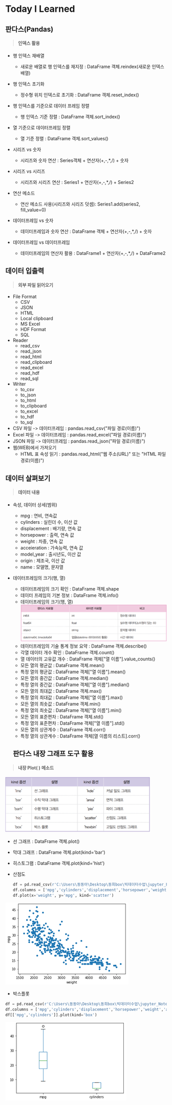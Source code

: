 # Today I Learned

## 판다스(Pandas)

> #### 인덱스 활용

- 행 인덱스 재배열
  - 새로운 배열로 행 인덱스를 재지정 : DataFrame 객체.reindex(새로운 인덱스 배열)

- 행 인덱스 초기화
  - 정수형 위치 인덱스로 초기화 : DataFrame 객체.reset_index()
- 행 인덱스를 기준으로 데이터 프레임 정렬
  - 행 인덱스 기준 정렬 : DataFrame 객체.sort_index()
- 열 기준으로 데이터프레임 정렬
  - 열 기준 정렬 : DataFrame 객체.sort_values()
- 시리즈 vs 숫자
  - 시리즈와 숫자 연산 : Series객체 + 연산자(+,-,*,/) + 숫자
- 시리즈 vs 시리즈
  - 시리즈와 시리즈 연산 : Series1 + 연산자(+,-,*,/) + Series2
- 연산 메소드
  - 연산 메소드 사용(시리즈와 시리즈 덧셈): Series1.add(series2, fill_value=0)
- 데이터프레임 vs 숫자
  - 데이터프레임과 숫자 연산 : DataFrame 객체 + 연산자(+,-,*,/) + 숫자
- 데이터프레임 vs 데이터프레임
  - 데이터프레임의 연산자 활용 : DataFrame1 + 연산자(+,-,*,/) + DataFrame2



## 데이터 입출력

> #### 외부 파일 읽어오기

- File Format
  - CSV
  - JSON
  - HTML
  - Local clipboard
  - MS Excel
  - HDF Format
  - SQL
- Reader
  - read_csv
  - read_json
  - read_html
  - read_clipboard
  - read_excel
  - read_hdf
  - read_sql
- Writer
  - to_csv
  - to_json
  - to_html
  - to_clipboard
  - to_excel
  - to_hdf
  - to_sql
- CSV 파일 -> 데이터프레임 : pandas.read_csv("파일 경로(이름)")
- Excel 파일 -> 데이터프레임 : pandas.read_excel("파일 경로(이름)")
- JSON 파일 -> 데이터프레임 : pandas.read_json("파일 경로(이름)")
- 웹(WEB)에서 가져오기
  - HTML 표 속성 읽기 : pandas.read_html("웹 주소(URL)" 또는 "HTML 파일 경로(이름)")

## 데이터 살펴보기

> #### 데이터 내용

- 속성, 데이터 상세(범위)

  - mpg : 연비, 연속값
  - cylinders : 실린더 수, 이산 값
  - displacement : 배기량, 연속 값
  - horsepower : 출력, 연속 값
  - weight : 차중, 연속 값
  - acceieration : 가속능력, 연속 값
  - model_year : 출시년도, 이산 값
  - origin : 제조국, 이산 값
  - name : 모델명, 문자열

- 데이터프레임의 크기(행, 열)

  - 데이터프레임의 크기 확인 : DataFrame 객체.shape
  - 데이터 프레임의 기본 정보 : DataFrame 객체.info()
  - 데이터프레임의 크기(행, 열) ![image-20220118105204672](Day05.assets/image-20220118105204672.png)
  - 데이터프레임의 기술 통계 정보 요약 : DataFrame 객체.describe()
  - 각열 데이터 개수 확인 : DataFrame 객체.count()
  - 열 데이터의 고유값 개수 : DataFrame 객체["열 이름"].value_counts()
  - 모든 열의 평균값 : DataFrame 객체.mean()
  - 특정 열의 평균값 : DataFrame 객체["열 이름"].mean()
  - 모든 열의 중간값 : DataFrame 객체.median()
  - 특정 열의 중간값 : DataFrame 객체["열 이름"].median()
  - 모든 열의 최대값 : DataFrame 객체.max()
  - 특정 열의 최대값 : DataFrame 객체["열 이름"].max()
  - 모든 열의 최솟값 : DataFrame 객체.min()
  - 특정 열의 최솟값 : DataFrame 객체["열 이름"].min()
  - 모든 열의 표준편차 : DataFrame 객체.std()
  - 특정 열의 표준편차 : DataFrame 객체["열 이름"].std()
  - 모든 열의 상관계수 : DataFrame 객체.corr()
  - 특정 열의 상관계수 : DataFrame 객체[열 이름의 리스트].corr()

  ## 판다스 내장 그래프 도구 활용

> #### 내장 Plot( ) 메소드

![image-20220118105727472](Day05.assets/image-20220118105727472.png)

- 선 그래프 : DataFrame 객체.plot()

- 막대 그래프 : DataFrame 객체.plot(kind='bar')

- 히스토그램 : DataFrame 객체.plot(kind='hist')

- 산점도

  ```python
  df = pd.read_csv(r'C:\Users\동동아\Desktop\동희box\빅데이터수업\jupyter_Notebook\auto-mpg.csv', header=None)
  df.columns = ['mpg','cylinders','displacement','horsepower','weight','acceleration','model year','origin','name']
  df.plot(x='weight', y='mpg', kind='scatter')
  ```

![image-20220118110027775](Day05.assets/image-20220118110027775.png)

- 박스플롯

```python
df = pd.read_csv(r'C:\Users\동동아\Desktop\동희box\빅데이터수업\jupyter_Notebook\auto-mpg.csv', header=None)
df.columns = ['mpg','cylinders','displacement','horsepower','weight','acceleration','model year','origin','name']
df[['mpg','cylinders']].plot(kind='box')
```

![image-20220118110119647](Day05.assets/image-20220118110119647.png)